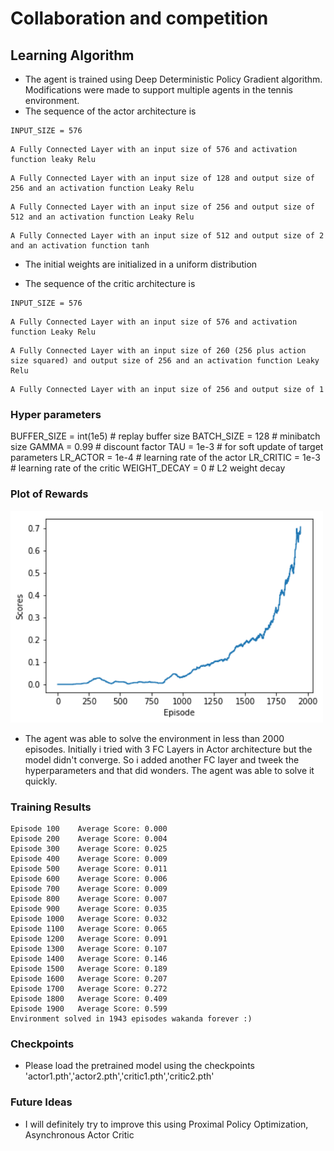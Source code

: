 # Collaboration and competition

## Learning Algorithm

* The agent is trained using Deep Deterministic Policy Gradient algorithm. Modifications were made to support multiple agents in the tennis environment.
* The sequence of the actor architecture is 
```
INPUT_SIZE = 576

```
```
A Fully Connected Layer with an input size of 576 and activation function leaky Relu 
```
```
A Fully Connected Layer with an input size of 128 and output size of 256 and an activation function Leaky Relu
```
```
A Fully Connected Layer with an input size of 256 and output size of 512 and an activation function Leaky Relu
```
```
A Fully Connected Layer with an input size of 512 and output size of 2 and an activation function tanh
```

* The initial weights are initialized in a uniform distribution

* The sequence of the critic architecture is
```
INPUT_SIZE = 576 
```
```
A Fully Connected Layer with an input size of 576 and activation function Leaky Relu
```
```
A Fully Connected Layer with an input size of 260 (256 plus action size squared) and output size of 256 and an activation function Leaky Relu
```
```
A Fully Connected Layer with an input size of 256 and output size of 1
```

### Hyper parameters

BUFFER_SIZE = int(1e5)  # replay buffer size
BATCH_SIZE = 128        # minibatch size
GAMMA = 0.99            # discount factor
TAU = 1e-3              # for soft update of target parameters
LR_ACTOR = 1e-4         # learning rate of the actor 
LR_CRITIC = 1e-3        # learning rate of the critic
WEIGHT_DECAY = 0        # L2 weight decay

### Plot of Rewards

<img src="/results.png" width=500 px />

* The agent was able to solve the environment in less than 2000 episodes. Initially i tried with 3 FC Layers in Actor architecture but the model didn't converge. So i added another FC layer and tweek the hyperparameters and that did wonders. The agent was able to solve it quickly.

### Training Results 

```
Episode 100    Average Score: 0.000
Episode 200    Average Score: 0.004
Episode 300    Average Score: 0.025
Episode 400    Average Score: 0.009
Episode 500    Average Score: 0.011
Episode 600    Average Score: 0.006
Episode 700    Average Score: 0.009
Episode 800    Average Score: 0.007
Episode 900    Average Score: 0.035
Episode 1000   Average Score: 0.032
Episode 1100   Average Score: 0.065
Episode 1200   Average Score: 0.091
Episode 1300   Average Score: 0.107
Episode 1400   Average Score: 0.146
Episode 1500   Average Score: 0.189
Episode 1600   Average Score: 0.207
Episode 1700   Average Score: 0.272
Episode 1800   Average Score: 0.409
Episode 1900   Average Score: 0.599
Environment solved in 1943 episodes wakanda forever :)

```


### Checkpoints

* Please load the pretrained model using the checkpoints 'actor1.pth','actor2.pth','critic1.pth','critic2.pth'

### Future Ideas 

* I will definitely try to improve this using Proximal Policy Optimization, Asynchronous Actor Critic